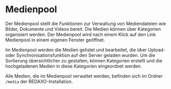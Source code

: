 # Medienpool

Der Medienpool stellt die Funktionen zur Verwaltung von Mediendateien wie Bilder, Dokumente und Videos bereit. Die Medien können über Kategorien organisiert werden. Der Medienpool wird nach einem Klick auf den Link Medienpool in einem eigenen Fenster geöffnet.

Im Medienpool werden die Medien gelistet und bearbeitet, die über Upload- oder Synchronisationsfunktion auf den Server geladen wurden. Um die Sortierung übersichtlicher zu gestalten, können Kategorien erstellt und die hochgeladenen Medien in diese Kategorien eingeordnet werden.

Alle Medien, die im Medienpool verwaltet werden, befinden sich im Ordner `/media` der REDAXO-Installation.
